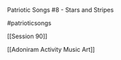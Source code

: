 Patriotic Songs #8 - Stars and Stripes

#patrioticsongs 

[[Session 90]]

[[Adoniram Activity Music Art]]
